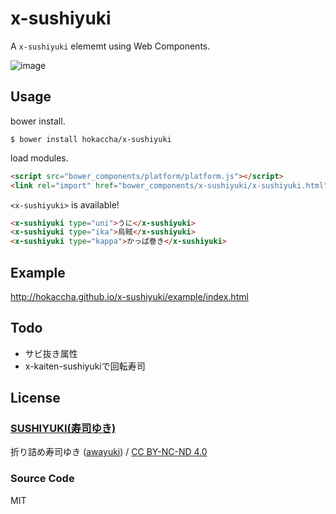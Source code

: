 # x-sushiyuki

A `x-sushiyuki` elememt using Web Components.

![image](https://cloud.githubusercontent.com/assets/39471/3540084/e42ba2c0-083f-11e4-9544-6b73cf289337.png)

## Usage

bower install.

```
$ bower install hokaccha/x-sushiyuki
```

load modules.

```html
<script src="bower_components/platform/platform.js"></script>
<link rel="import" href="bower_components/x-sushiyuki/x-sushiyuki.html">
```

`<x-sushiyuki>` is available!

```html
<x-sushiyuki type="uni">うに</x-sushiyuki>
<x-sushiyuki type="ika">烏賊</x-sushiyuki>
<x-sushiyuki type="kappa">かっぱ巻き</x-sushiyuki>
```

## Example

http://hokaccha.github.io/x-sushiyuki/example/index.html

## Todo

* サビ抜き属性
* x-kaiten-sushiyukiで回転寿司

## License

### [SUSHIYUKI(寿司ゆき)](http://awayuki.net/sushiyuki/)

<div xmlns:cc="http://creativecommons.org/ns#" xmlns:dct="http://purl.org/dc/terms/" about="http://awayuki.net/sushiyuki/"><span property="dct:title">折り詰め寿司ゆき</span> (<a rel="cc:attributionURL" property="cc:attributionName" href="https://www.facebook.com/awayuki.net">awayuki</a>) / <a rel="license" href="http://creativecommons.org/licenses/by-nc-nd/4.0/">CC BY-NC-ND 4.0</a></div>

### Source Code

MIT
